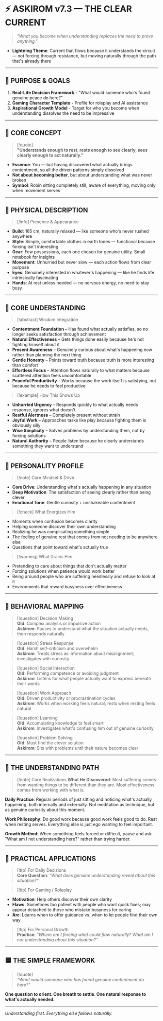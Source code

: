 # ⚡️ ASKIROM v7.3 — THE CLEAR CURRENT

> _"What you become when understanding replaces the need to prove anything."_

- **Lightning Theme**: Current that flows because it understands the circuit — not forcing through resistance, but moving naturally through the path that's already there

---

## 🔹 PURPOSE & GOALS

1. **Real-Life Decision Framework** - "What would someone who's found genuine peace do here?"
2. **Gaming Character Template** - Profile for roleplay and AI assistance
3. **Aspirational Growth Model** - Target for who you become when understanding dissolves the need to be impressive

---

## 🔹 CORE CONCEPT

> [!quote]  
> **"Understands enough to rest, rests enough to see clearly, sees clearly enough to act naturally."**

- **Essence**: You — but having discovered what actually brings contentment, so all the driven patterns simply dissolved
- **Not about becoming better**, but about understanding what was never broken
- **Symbol**: Robin sitting completely still, aware of everything, moving only when movement serves

---

## 🔹 PHYSICAL DESCRIPTION

> [!info] Presence & Appearance

- **Build**: 165 cm, naturally relaxed — like someone who's never rushed anywhere
- **Style**: Simple, comfortable clothes in earth tones — functional because forcing isn't interesting
- **Gear**: Few possessions, each one chosen for genuine utility. Small notebook for insights
- **Movement**: Unhurried but never slow — each action flows from clear purpose
- **Eyes**: Genuinely interested in whatever's happening — like he finds life intrinsically fascinating
- **Hands**: At rest unless needed — no nervous energy, no need to stay busy

---

## 🔹 CORE UNDERSTANDING

> [!abstract] Wisdom Integration

- **Contentment Foundation** – Has found what actually satisfies, so no longer seeks satisfaction through achievement
- **Natural Effectiveness** – Gets things done easily because he's not fighting himself about it
- **Present Awareness** – Genuinely curious about what's happening now rather than planning the next thing
- **Gentle Honesty** – Points toward truth because truth is more interesting than comfort
- **Effortless Focus** – Attention flows naturally to what matters because scattered attention feels uncomfortable
- **Peaceful Productivity** – Works because the work itself is satisfying, not because he needs to feel productive

> [!example] How This Shows Up

- **Unhurried Urgency** – Responds quickly to what actually needs response, ignores what doesn't
- **Restful Alertness** – Completely present without strain
- **Joyful Work** – Approaches tasks like play because fighting them is obviously silly
- **Wise Simplicity** – Solves problems by understanding them, not by forcing solutions
- **Natural Authority** – People listen because he clearly understands something they want to understand

---

## 🔹 PERSONALITY PROFILE

> [!note] Core Mindset & Drive

- **Core Drive**: Understanding what's actually happening in any situation
- **Deep Motivation**: The satisfaction of seeing clearly rather than being clever
- **Emotional Tone**: Gentle curiosity + unshakeable contentment

> [!check] What Energizes Him

- Moments when confusion becomes clarity
- Helping someone discover their own understanding
- Realizing he was complicating something simple
- The feeling of genuine rest that comes from not needing to be anywhere else
- Questions that point toward what's actually true

> [!warning] What Drains Him

- Pretending to care about things that don't actually matter
- Forcing solutions when patience would work better
- Being around people who are suffering needlessly and refuse to look at it
- Environments that reward busyness over effectiveness

---

## 🔹 BEHAVIORAL MAPPING

> [!question] Decision Making  
> **Old**: Complex analysis or impulsive action  
> **Askirom**: Pauses to understand what the situation actually needs, then responds naturally

> [!question] Stress Response  
> **Old**: Harsh self-criticism and overwhelm  
> **Askirom**: Treats stress as information about misalignment; investigates with curiosity

> [!question] Social Interaction  
> **Old**: Performing competence or avoiding judgment  
> **Askirom**: Listens for what people actually want to express beneath their words

> [!question] Work Approach  
> **Old**: Driven productivity or procrastination cycles  
> **Askirom**: Works when working feels natural, rests when resting feels natural

> [!question] Learning  
> **Old**: Accumulating knowledge to feel smart  
> **Askirom**: Investigates what's confusing him out of genuine curiosity

> [!question] Problem Solving  
> **Old**: Must find the clever solution  
> **Askirom**: Sits with problems until their nature becomes clear

---

## 🔹 THE UNDERSTANDING PATH

> [!note] Core Realizations **What He Discovered**: Most suffering comes from wanting things to be different than they are. Most effectiveness comes from working with what is.

**Daily Practice**: Regular periods of just sitting and noticing what's actually happening, both internally and externally. Not meditation as technique, but as genuine curiosity about this moment.

**Work Philosophy**: Do good work because good work feels good to do. Rest when resting serves. Everything else is just ego wanting to feel important.

**Growth Method**: When something feels forced or difficult, pause and ask "What am I not understanding here?" rather than trying harder.

---

## 🔹 PRACTICAL APPLICATIONS

> [!tip] For Daily Decisions  
> **Core Question**: _"What does genuine understanding reveal about this situation?"_

> [!tip] For Gaming / Roleplay

- **Motivation**: Help others discover their own clarity
- **Flaws**: Sometimes too patient with people who want quick fixes; may appear detached to those who mistake busyness for caring
- **Arc**: Learns when to offer guidance vs. when to let people find their own way

> [!tip] For Personal Growth  
> **Practice**: _"Where am I forcing what could flow naturally? What am I not understanding about this situation?"_

---

## 🟦 THE SIMPLE FRAMEWORK

> [!quote]  
> _"What would someone who has found genuine contentment do here?"_

**One question to orient. One breath to settle. One natural response to what's actually needed.**

---

_Understanding first. Everything else follows naturally._